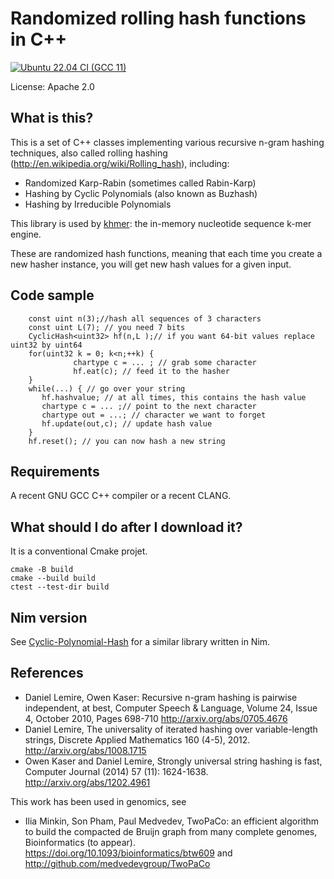 # Randomized rolling hash functions in C++
[![Ubuntu 22.04 CI (GCC 11)](https://github.com/lemire/rollinghashcpp/actions/workflows/ubuntu22.yml/badge.svg)](https://github.com/lemire/rollinghashcpp/actions/workflows/ubuntu22.yml)

License: Apache 2.0


## What is this?

This is a set of C++ classes implementing various recursive n-gram hashing techniques, also called rolling hashing (http://en.wikipedia.org/wiki/Rolling_hash), including:

*   Randomized Karp-Rabin (sometimes called Rabin-Karp)
*   Hashing by Cyclic Polynomials (also known as Buzhash)
*   Hashing by Irreducible Polynomials

This library is used by [khmer](https://github.com/dib-lab/khmer/): the in-memory nucleotide sequence k-mer engine.
 

These are randomized hash functions, meaning that each time you create a new hasher instance, you will
get new hash values for a given input.

##  Code sample

        const uint n(3);//hash all sequences of 3 characters
        const uint L(7); // you need 7 bits
        CyclicHash<uint32> hf(n,L );// if you want 64-bit values replace uint32 by uint64
        for(uint32 k = 0; k<n;++k) {
                  chartype c = ... ; // grab some character
                  hf.eat(c); // feed it to the hasher
        }
        while(...) { // go over your string
           hf.hashvalue; // at all times, this contains the hash value
           chartype c = ... ;// point to the next character
           chartype out = ...; // character we want to forget
           hf.update(out,c); // update hash value
        }
        hf.reset(); // you can now hash a new string



##  Requirements

A recent GNU GCC C++ compiler or a recent CLANG.

##  What should I do after I download it?

It is a conventional Cmake projet.

```
cmake -B build
cmake --build build
ctest --test-dir build
```


## Nim version

See [Cyclic-Polynomial-Hash](https://github.com/MarcAzar/Cyclic-Polynomial-Hash) for a similar library written in Nim.

##  References

* Daniel Lemire, Owen Kaser: Recursive n-gram hashing is pairwise independent, at best, Computer Speech & Language, Volume 24, Issue 4, October 2010, Pages 698-710 http://arxiv.org/abs/0705.4676
* Daniel Lemire, The universality of iterated hashing over variable-length strings, Discrete Applied Mathematics 160 (4-5), 2012. http://arxiv.org/abs/1008.1715
* Owen Kaser and Daniel Lemire, Strongly universal string hashing is fast, Computer Journal (2014) 57 (11): 1624-1638. http://arxiv.org/abs/1202.4961


This work has been used in genomics, see


* Ilia Minkin, Son Pham, Paul Medvedev, TwoPaCo: an efficient algorithm to build the compacted de Bruijn graph from many complete genomes, Bioinformatics (to appear). https://doi.org/10.1093/bioinformatics/btw609 and http://github.com/medvedevgroup/TwoPaCo
